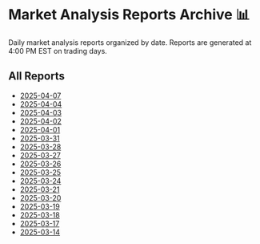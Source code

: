 # Market Analysis Reports Archive 📊

Daily market analysis reports organized by date.
Reports are generated at 4:00 PM EST on trading days.

## All Reports

- [2025-04-07](./market_report_2025-04-07.md)
- [2025-04-04](./market_report_2025-04-04.md)
- [2025-04-03](./market_report_2025-04-03.md)
- [2025-04-02](./market_report_2025-04-02.md)
- [2025-04-01](./market_report_2025-04-01.md)
- [2025-03-31](./market_report_2025-03-31.md)
- [2025-03-28](./market_report_2025-03-28.md)
- [2025-03-27](./market_report_2025-03-27.md)
- [2025-03-26](./market_report_2025-03-26.md)
- [2025-03-25](./market_report_2025-03-25.md)
- [2025-03-24](./market_report_2025-03-24.md)
- [2025-03-21](./market_report_2025-03-21.md)
- [2025-03-20](./market_report_2025-03-20.md)
- [2025-03-19](./market_report_2025-03-19.md)
- [2025-03-18](./market_report_2025-03-18.md)
- [2025-03-17](./market_report_2025-03-17.md)
- [2025-03-14](./market_report_2025-03-14.md)

